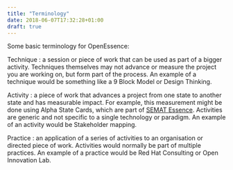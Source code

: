 ```yaml
---
title: "Terminology"
date: 2018-06-07T17:32:28+01:00
draft: true
---
```

Some basic terminology for OpenEssence:

Technique : a session or piece of work that can be used as part of a bigger activity. Techniques themselves may not advance or measure the project you are working on, but form part of the process. An example of a technique would be something like a 9 Block Model or Design Thinking. 

Activity : a piece of work that advances a project from one state to another state and has measurable impact. For example, this measurement might be done using Alpha State Cards, which are part of [SEMAT Essence](http://www.semat.org). Activities are generic and not specific to a single technology or paradigm. An example of an activity would be Stakeholder mapping. 

Practice : an application of a series of activities to an organisation or directed piece of work. Activities would normally be part of multiple practices. An example of a practice would be Red Hat Consulting or Open Innovation Lab.
